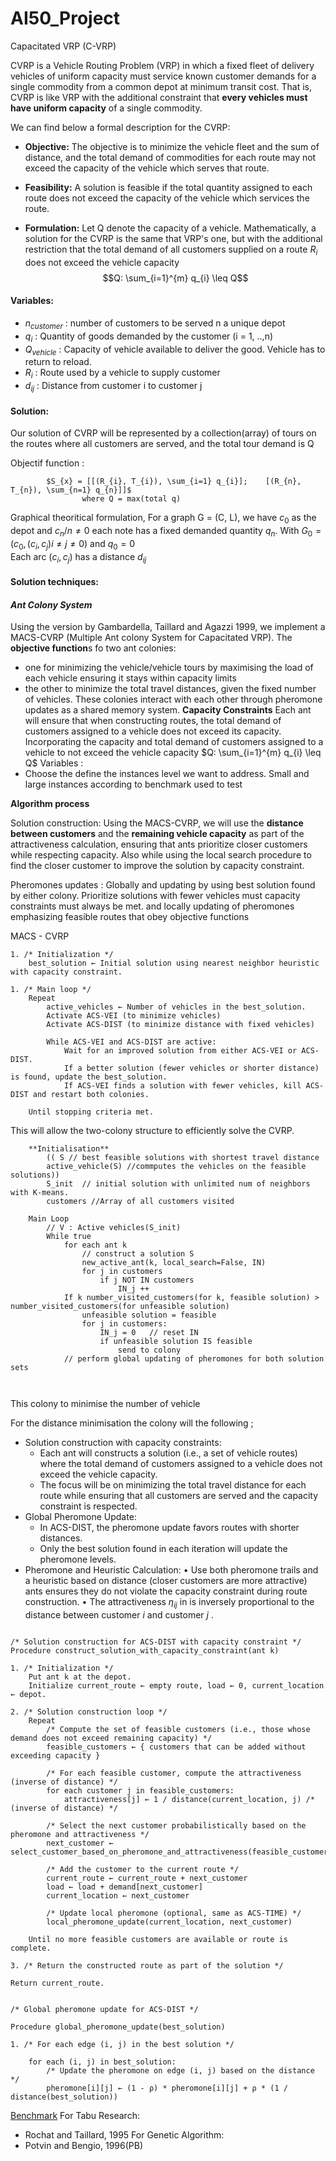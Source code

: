 # AI50_Project


Capacitated VRP (C-VRP)

CVRP is a Vehicle Routing Problem (VRP) in which a fixed fleet of delivery vehicles of uniform capacity must service known customer demands for a single commodity from a common depot at minimum transit cost. That is, CVRP is like VRP with the additional constraint that **every vehicles must have uniform capacity** of a single commodity. 

We can find below a formal description for the CVRP:

- **Objective:** The objective is to minimize the vehicle fleet and the sum of distance, and the total demand of commodities for each route may not exceed the capacity of the vehicle which serves that route.

- **Feasibility:** A solution is feasible if the total quantity assigned to each route does not exceed the capacity of the vehicle which services the route.

- **Formulation:** Let Q denote the capacity of a vehicle. Mathematically, a solution for the CVRP is the same that VRP's one, but with the additional restriction that the total demand of all customers supplied on a route $R_{i}$ does not exceed the vehicle capacity $$Q: \sum_{i=1}^{m} q_{i} \leq Q$$


#### Variables: 
-  $n_{customer}$ : number of customers to be served n a unique depot
-  $q_{i}$ : Quantity of goods demanded by the customer (i = 1, ..,n)
-  $Q_{vehicle}$ : Capacity of vehicle available to deliver the good. Vehicle has to return to reload.
- $R_{i}$ : Route used by a vehicle to supply customer
-  $d_{ij}$ : Distance from customer i to customer j
#### Solution: 
Our solution of CVRP will be represented by a collection(array) of tours on the routes where all customers are served, and the total tour demand is Q

Objectif function : 

			$S_{x} = [[(R_{i}, T_{i}), \sum_{i=1} q_{i}];    [(R_{n}, T_{n}), \sum_{n=1} q_{n}]]$ 
					where Q = max(total q)
Graphical theoritical formulation, 
	For a graph  G = (C, L),
		we have $c_{0}$ as the depot and $c_{n}/{n≠0}$ each note has a fixed demanded quantity  $q_{n}$. With $G_{0}= (c_{0},(c_{i},c_{j}) i≠j≠0)$ and $q_{0} = 0$  
		Each arc $(c_{i},c_{j})$ has a distance $d_{ij}$


#### Solution techniques: 

 #### ***Ant Colony System*** 
 Using the version by Gambardella, Taillard and Agazzi 1999, we implement a MACS-CVRP (Multiple Ant colony System for Capacitated VRP). 
 The **objective function**s fo two ant colonies:
 -  one for minimizing the vehicle/vehicle tours by maximising the load of each vehicle ensuring it stays within capacity limits 
 - the other to minimize the total travel distances, given the fixed number of vehicles.
 These colonies interact with each other through pheromone updates as a shared memory system.
**Capacity Constraints** 
Each ant will ensure that when constructing routes, the total demand of customers assigned to a vehicle does not exceed its capacity. 
Incorporating the capacity and total demand of customers assigned to a vehicle to not exceed the vehicle capacity $Q: \sum_{i=1}^{m} q_{i} \leq Q$
Variables : 
- Choose the define the instances level we want to address. Small and large instances according to benchmark used to test

**Algorithm process** 

Solution construction: Using the MACS-CVRP, we will use the **distance between customers** and the **remaining vehicle capacity** as part of the attractiveness calculation, ensuring that ants prioritize closer customers while respecting capacity. Also while using the local search procedure to find the closer customer to improve the solution by capacity constraint.

Pheromones updates : Globally and updating by using best solution found by either colony. Prioritize solutions with fewer vehicles must capacity constraints must always be met. and locally updating of pheromones emphasizing feasible routes that obey objective functions

MACS - CVRP

``` MACS-CVRP()
1. /* Initialization */
    best_solution ← Initial solution using nearest neighbor heuristic with capacity constraint.
    
1. /* Main loop */
    Repeat
        active_vehicles ← Number of vehicles in the best_solution.
        Activate ACS-VEI (to minimize vehicles)
        Activate ACS-DIST (to minimize distance with fixed vehicles)

        While ACS-VEI and ACS-DIST are active:
            Wait for an improved solution from either ACS-VEI or ACS-DIST.
            If a better solution (fewer vehicles or shorter distance) is found, update the best_solution.
            If ACS-VEI finds a solution with fewer vehicles, kill ACS-DIST and restart both colonies.

    Until stopping criteria met.

```
This will allow the two-colony structure to efficiently solve the CVRP.

``` #ACS-VEI number of minimization of vehicles  
	**Initialisation**
		(( S // best feasible solutions with shortest travel distance
		active_vehicle(S) //commputes the vehicles on the feasible solutions))
		S_init  // initial solution with unlimited num of neighbors with K-means.
		customers //Array of all customers visited
		
	Main Loop
		// V : Active vehicles(S_init)
		While true 
			for each ant k
				// construct a solution S
				new_active_ant(k, local_search=False, IN)
				for j in customers
					if j NOT IN customers
						IN_j ++
			If k number_visited_customers(for k, feasible solution) > number_visited_customers(for unfeasible solution) 
				unfeasible solution = feasible 
				for j in customers:
					IN_j = 0   // reset IN
					if unfeasible solution IS feasible
						send to colony
			// perform global updating of pheromones for both solution sets
				  
					 	
```
This colony to minimise the number of vehicle

For the distance minimisation the colony will the following ;
- Solution construction with capacity constraints: 
	- Each ant will constructs a solution (i.e., a set of vehicle routes) where the total demand of customers assigned to a vehicle does not exceed the vehicle capacity.
	- The focus will be on minimizing the total travel distance for each route while ensuring that all customers are served and the capacity constraint is respected.
- Global Pheromone Update:
	- In ACS-DIST, the pheromone update favors routes with shorter distances.
	- Only the best solution found in each iteration will update the pheromone levels.
- Pheromone and Heuristic Calculation:
	•	Use both pheromone trails and a heuristic based on distance (closer customers are more attractive) ants ensures they do not violate the capacity constraint during route construction.
	•	The attractiveness  $\eta_{ij}$  in is inversely proportional to the distance between customer  $i$  and customer  $j$ .
```ACS-DIST-Capacity 

/* Solution construction for ACS-DIST with capacity constraint */
Procedure construct_solution_with_capacity_constraint(ant k)

1. /* Initialization */
    Put ant k at the depot.
    Initialize current_route ← empty route, load ← 0, current_location ← depot.

2. /* Solution construction loop */
    Repeat
        /* Compute the set of feasible customers (i.e., those whose demand does not exceed remaining capacity) */
        feasible_customers ← { customers that can be added without exceeding capacity }

        /* For each feasible customer, compute the attractiveness (inverse of distance) */
        for each customer j in feasible_customers:
            attractiveness[j] ← 1 / distance(current_location, j) /*(inverse of distance) */

        /* Select the next customer probabilistically based on the pheromone and attractiveness */
        next_customer ← select_customer_based_on_pheromone_and_attractiveness(feasible_customers)

        /* Add the customer to the current route */
        current_route ← current_route + next_customer
        load ← load + demand[next_customer]
        current_location ← next_customer

        /* Update local pheromone (optional, same as ACS-TIME) */
        local_pheromone_update(current_location, next_customer)

    Until no more feasible customers are available or route is complete.

3. /* Return the constructed route as part of the solution */

Return current_route.


/* Global pheromone update for ACS-DIST */

Procedure global_pheromone_update(best_solution)

1. /* For each edge (i, j) in the best solution */

	for each (i, j) in best_solution:
        /* Update the pheromone on edge (i, j) based on the distance */
        pheromone[i][j] ← (1 - ρ) * pheromone[i][j] + ρ * (1 / distance(best_solution))

```

[Benchmark](https://www.bernabe.dorronsoro.es/vrp/)
For Tabu Research:
- Rochat and Taillard, 1995
For Genetic Algorithm:
- Potvin and Bengio, 1996(PB)